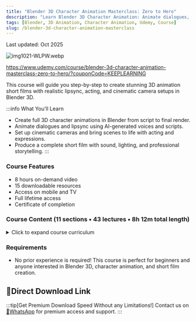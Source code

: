 ```yaml
---
title: "Blender 3D Character Animation Masterclass: Zero to Hero"
description: "Learn Blender 3D Character Animation: Animate dialogues, lipsync, acting & cinematic scenes to create a complete short film."
tags: [Blender, 3D Animation, Character Animation, Udemy, Course]
slug: /blender-3d-character-animation-masterclass
---
```


Last updated: Oct 2025

![img1021-WLPW.webp](https://list.ucards.store/d/img/img1021-WLPW.webp)

https://www.udemy.com/course/blender-3d-character-animation-masterclass-zero-to-hero/?couponCode=KEEPLEARNING

This course will guide you step-by-step to create stunning 3D animation short films with realistic lipsync, acting, and cinematic camera setups in Blender 3D.

:::info What You'll Learn
- Create full 3D character animations in Blender from script to final render.
- Animate dialogues and lipsync using AI-generated voices and scripts.
- Set up cinematic cameras and bring scenes to life with acting and expressions.
- Produce a complete short film with sound, lighting, and professional storytelling.
:::

### Course Features

- 8 hours on-demand video
- 15 downloadable resources
- Access on mobile and TV
- Full lifetime access
- Certificate of completion

### Course Content (11 sections • 43 lectures • 8h 12m total length)

<details>
<summary>Click to expand course curriculum</summary>

- **Introduction (1 lecture • 1min):** Final Short Story
- **Blender Basics (6 lectures • 31min):** How to download, important settings, basic UI, mesh operations, viewports.
- **Script and TTS voice (2 lectures • 16min):** Scripting and using AI for text-to-speech.
- **Setting up of the Scene (1 lecture • 15min):** Importing a pre-made coffee shop.
- **Basics of Animation (3 lectures • 27min):** Animation UI, basic concepts, camera concepts.
- **Preparing the Characters (5 lectures • 53min):** Character introduction, basic animation, addon installation, lipsync preparation.
- **Animation of the Characters (8 lectures • 1hr 49min):** Sitting animation, interaction with props, animating conversations.
- **Character Animation of Boy and Girl (10 lectures • 2hr 20min):** Detailed character acting and interaction scenes.
- **Animation of Background Characters (3 lectures • 36min):** Adding and animating background characters using Mixamo.
- **Camera Animation (2 lectures • 38min):** Adding and finalizing camera movements.
- **And 1 more section...**

</details>

### Requirements

- No prior experience is required! This course is perfect for beginners and anyone interested in Blender 3D, character animation, and short film creation.

## 🚀Direct Download Link
:::tip[Get Premium Download Speed Without any Limitations!]
Contact us on [💬WhatsApp](https://wa.me/+8613237610083) for premium  access and support.
:::
